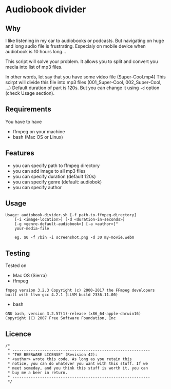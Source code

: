 # Audiobook divider

## Why

I like listening in my car to audiobooks or podcasts. But navigating on huge and long audio file is frustrating.
Especialy on mobile device when audiobook is 10 hours long...

This script will solve your problem.
It allows you to split and convert you media into list of mp3 files.

In other words, let say that you have some video file (Super-Cool.mp4)
This scirpt will divide this file into mp3 files (001_Super-Cool, 002_Super-Cool, ...)
Default duration of part is 120s. But you can change it using `-d` option (check Usage section).

## Requirements

You have to have
* ffmpeg on your machine
* bash (Mac OS or Linux)

## Features

* you can specify path to ffmpeg directory
* you can add image to all mp3 files
* you can specify duration (default 120s)
* you can specify genre (default: audiobok)
* you can specify author

## Usage
```
Usage: audiobook-divider.sh [-f path-to-ffmpeg-directory]
    [-i <image-location>] [-d <duration-in-seconds>]
    [-g <genre-default-audiobook>] [-a <author>]"
    your-media-file

    eg. $0 -f /bin -i screenshot.png -d 30 my-movie.webm
```

## Testing

Tested on
* Mac OS (Sierra)
* ffmpeg
```
fmpeg version 3.2.3 Copyright (c) 2000-2017 the FFmpeg developers
built with llvm-gcc 4.2.1 (LLVM build 2336.11.00)
```
* bash
```
GNU bash, version 3.2.57(1)-release (x86_64-apple-darwin16)
Copyright (C) 2007 Free Software Foundation, Inc
```

## Licence

```
/*
 * ------------------------------------------------------------
 * "THE BEERWARE LICENSE" (Revision 42):
 * <author> wrote this code. As long as you retain this
 * notice, you can do whatever you want with this stuff. If we
 * meet someday, and you think this stuff is worth it, you can
 * buy me a beer in return.
 * ------------------------------------------------------------
 */
 ```
